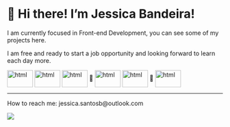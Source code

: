 <h1>👋 Hi there! I’m Jessica Bandeira!</h1>
<p>I am currently focused in Front-end Development, you can see some of my projects here.</p>
<p>I am free and ready to start a job opportunity and looking forward to learn each day more.</p>

<div>
     <img align="center" alt="html" height="40" width="60" src="https://cdn.jsdelivr.net/gh/devicons/devicon/icons/html5/html5-original.svg">
     <img align="center" alt="html" height="40" width="60" src="https://cdn.jsdelivr.net/gh/devicons/devicon/icons/css3/css3-original.svg">
     <img align="center" alt="html" height="40" width="60" src="https://cdn.jsdelivr.net/gh/devicons/devicon/icons/bootstrap/bootstrap-original.svg">
     🔵
     <img align="center" alt="html" height="40" width="60" src="https://cdn.jsdelivr.net/gh/devicons/devicon/icons/javascript/javascript-original.svg">     
     <img align="center" alt="html" height="40" width="60" src="https://cdn.jsdelivr.net/gh/devicons/devicon/icons/python/python-original.svg">
     🔵
     <img align="center" alt="html" height="40" width="60" src="https://cdn.jsdelivr.net/gh/devicons/devicon/icons/git/git-original.svg">          
</div>

<hr>

<div>
     <p> How to reach me: jessica.santosb@outlook.com</p>
     <a href="https://www.linkedin.com/in/jessica-santosb/" target="_blank"><img src="https://img.shields.io/badge/LinkedIn-0077B5?style=for-the-badge&logo=linkedin&logoColor=white" target="_blank"></a>
</div>

          
     



